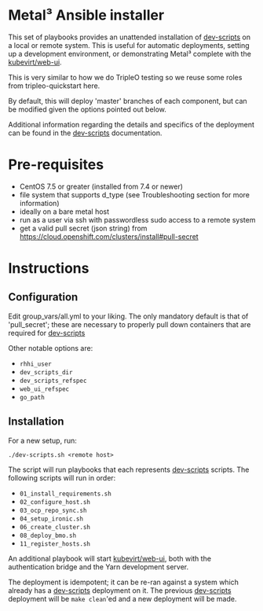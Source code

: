 Metal³ Ansible installer
===============================

This set of playbooks provides an unattended installation of [dev-scripts](https://github.com/openshift-metal3/dev-scripts/) on a 
local or remote system.  This is useful for automatic deployments, setting up a development environment, or demonstrating Metal³ 
complete with the [kubevirt/web-ui](https://github.com/kubevirt/web-ui).

This is very similar to how we do TripleO testing so we reuse some roles
from tripleo-quickstart here.

By default, this will deploy 'master' branches of each component, but can be modified given the options pointed out below.

Additional information regarding the details and specifics of the deployment can be found in the [dev-scripts](https://github.com/openshift-metal3/dev-scripts/) documentation.

# Pre-requisites

- CentOS 7.5 or greater (installed from 7.4 or newer)
- file system that supports d_type (see Troubleshooting section for more information)
- ideally on a bare metal host
- run as a user via ssh with passwordless sudo access to a remote system
- get a valid pull secret (json string) from https://cloud.openshift.com/clusters/install#pull-secret

# Instructions

## Configuration

Edit group_vars/all.yml to your liking.  The only mandatory default is that of 'pull_secret'; these 
are necessary to properly pull down containers that are required for [dev-scripts](https://github.com/openshift-metal3/dev-scripts/)

Other notable options are:
- `rhhi_user`
- `dev_scripts_dir`
- `dev_scripts_refspec`
- `web_ui_refspec`
- `go_path`

## Installation

For a new setup, run:

`./dev-scripts.sh <remote host>`

The script will run playbooks that each represents [dev-scripts](https://github.com/openshift-metal3/dev-scripts/) scripts.  The following
scripts will run in order:

- `01_install_requirements.sh`
- `02_configure_host.sh`
- `03_ocp_repo_sync.sh`
- `04_setup_ironic.sh`
- `06_create_cluster.sh`
- `08_deploy_bmo.sh`
- `11_register_hosts.sh`

An additional playbook will start [kubevirt/web-ui](https://github.com/kubevirt/web-ui), both with 
the authentication bridge and the Yarn development server.

The deployment is idempotent; it can be re-ran against a system which already has a [dev-scripts](https://github.com/openshift-metal3/dev-scripts/) 
deployment on it.  The previous [dev-scripts](https://github.com/openshift-metal3/dev-scripts/) deployment will be `make clean`'ed and a 
new deployment will be made.
